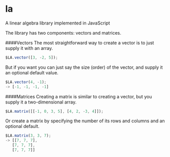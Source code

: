la
==

A linear algebra library implemented in JavaScript

The library has two components: vectors and matrices.

####Vectors
The most straightforward way to create a vector is to just supply it with an array.

```JavaScript
$LA.vector([3, -2, 5]);
```

But if you want you can just say the size (order) of the vector, and supply it an optional default value.

```JavaScript
$LA.vector(4, -1);
-> [-1, -1, -1, -1]
```

####Matrices
Creating a matrix is similar to creating a vector, but you supply it a two-dimensional array.

```JavaScript
$LA.matrix([[-1, 0, 3, 5], [4, 2, -3, 4]]);
```

Or create a matrix by specifying the number of its rows and columns and an optional default.

```JavaScript
$LA.matrix(3, 3, 7);
-> [[7, 7, 7],
   [7, 7, 7],
   [7, 7, 7]]
```
